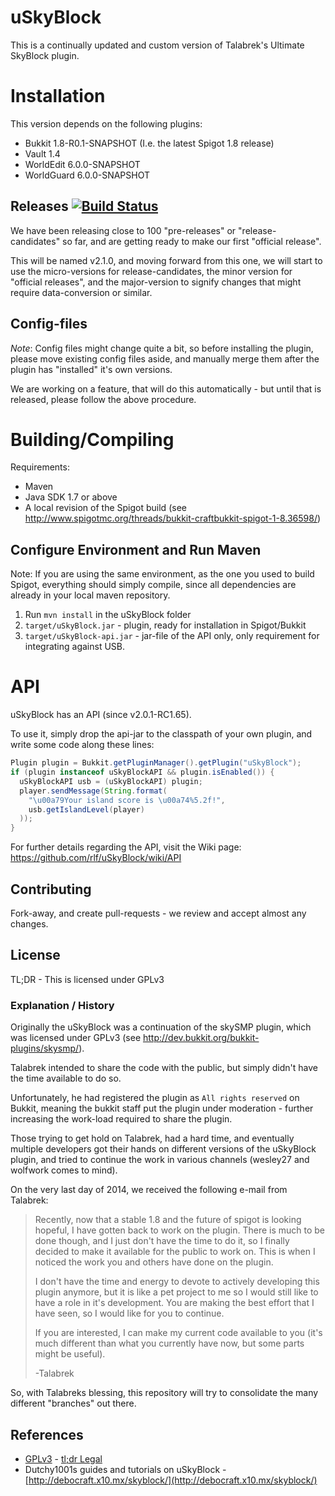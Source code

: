 # uSkyBlock

This is a continually updated and custom version of Talabrek's Ultimate SkyBlock plugin.

# Installation

This version depends on the following plugins:

* Bukkit 1.8-R0.1-SNAPSHOT (I.e. the latest Spigot 1.8 release)
* Vault 1.4
* WorldEdit 6.0.0-SNAPSHOT
* WorldGuard 6.0.0-SNAPSHOT

## Releases [![Build Status](https://api.travis-ci.org/rlf/uSkyBlock.svg)](https://travis-ci.org/rlf/uSkyBlock)

We have been releasing close to 100 "pre-releases" or "release-candidates" so far, and are getting ready to make our first "official release".

This will be named v2.1.0, and moving forward from this one, we will start to use the micro-versions for release-candidates, the minor version for "official releases", and the major-version to signify changes that might require data-conversion or similar.

## Config-files

*Note*: Config files might change quite a bit, so before installing the plugin, please move existing config files aside, and manually merge them after the plugin has "installed" it's own versions.

We are working on a feature, that will do this automatically - but until that is released, please follow the above procedure.

# Building/Compiling

Requirements:

* Maven
* Java SDK 1.7 or above
* A local revision of the Spigot build (see http://www.spigotmc.org/threads/bukkit-craftbukkit-spigot-1-8.36598/)

## Configure Environment and Run Maven
Note: If you are using the same environment, as the one you used to build Spigot, everything should simply compile,
since all dependencies are already in your local maven repository.

1. Run `mvn install` in the uSkyBlock folder
2. `target/uSkyBlock.jar` - plugin, ready for installation in Spigot/Bukkit
3. `target/uSkyBlock-api.jar` - jar-file of the API only, only requirement for integrating against USB.


# API
uSkyBlock has an API (since v2.0.1-RC1.65).

To use it, simply drop the api-jar to the classpath of your own plugin, and write some code along these lines:
```java
Plugin plugin = Bukkit.getPluginManager().getPlugin("uSkyBlock");
if (plugin instanceof uSkyBlockAPI && plugin.isEnabled()) {
  uSkyBlockAPI usb = (uSkyBlockAPI) plugin;
  player.sendMessage(String.format(
    "\u00a79Your island score is \u00a74%5.2f!", 
    usb.getIslandLevel(player)
  ));
}
```
For further details regarding the API, visit the Wiki page: https://github.com/rlf/uSkyBlock/wiki/API

## Contributing

Fork-away, and create pull-requests - we review and accept almost any changes.

## License

TL;DR - This is licensed under GPLv3

### Explanation / History
Originally the uSkyBlock was a continuation of the skySMP plugin, which was licensed under GPLv3
(see http://dev.bukkit.org/bukkit-plugins/skysmp/).

Talabrek intended to share the code with the public, but simply didn't have the time available to do so.

Unfortunately, he had registered the plugin as `All rights reserved` on Bukkit, meaning the bukkit staff put the plugin under moderation - further increasing the work-load required to share the plugin.

Those trying to get hold on Talabrek, had a hard time, and eventually multiple developers got their hands on different versions of the uSkyBlock plugin, and tried to continue the work in various channels (wesley27 and wolfwork comes to mind).

On the very last day of 2014, we received the following e-mail from Talabrek:

> Recently, now that a stable 1.8 and the future of spigot is looking hopeful, I have gotten back to work on the plugin. There is much to be done though, and I just don't have the time to do it, so I finally decided to make it available for the public to work on. This is when I noticed the work you and others have done on the plugin.
>
> I don't have the time and energy to devote to actively developing this plugin anymore, but it is like a pet project to me so I would still like to have a role in it's development. You are making the best effort that I have seen, so I would like for you to continue.
>
> If you are interested, I can make my current code available to you (it's much different than what you currently have now, but some parts might be useful).
>
> -Talabrek

So, with Talabreks blessing, this repository will try to consolidate the many different "branches" out there.

## References

* [GPLv3](http://www.gnu.org/copyleft/gpl.html) - [tl;dr Legal](https://www.tldrlegal.com/l/gpl-3.0)
* Dutchy1001s guides and tutorials on uSkyBlock - [http://debocraft.x10.mx/skyblock/](http://debocraft.x10.mx/skyblock/)
